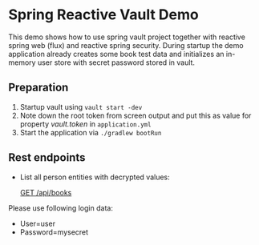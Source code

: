 # Spring Reactive Vault Demo
This demo shows how to use spring vault project together with 
reactive spring web (flux) and reactive spring security.
During startup the demo application already creates some book test data and
initializes an in-memory user store with secret password stored in vault.

## Preparation

1. Startup vault using `vault start -dev`
2. Note down the root token from screen output and put this as value for property _vault.token_ in `application.yml`
3. Start the application via `./gradlew bootRun`

## Rest endpoints

* List all person entities with decrypted values:

  [GET /api/books](http://localhost:8080/api/books)
  
Please use following login data:

* User=user
* Password=mysecret
